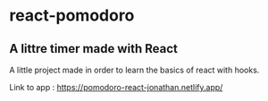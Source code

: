 # react-pomodoro

## A littre timer made with React

A little project made in order to learn the basics of react with hooks.

Link to app : https://pomodoro-react-jonathan.netlify.app/